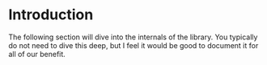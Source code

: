 # Introduction

The following section will dive into the internals of the library. You typically do not need to dive this
deep, but I feel it would be good to document it for all of our benefit.